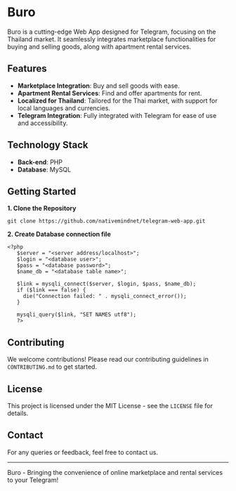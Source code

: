 # Buro

Buro is a cutting-edge Web App designed for Telegram, focusing on the Thailand market. It seamlessly integrates marketplace functionalities for buying and selling goods, along with apartment rental services.

## Features

- **Marketplace Integration**: Buy and sell goods with ease.
- **Apartment Rental Services**: Find and offer apartments for rent.
- **Localized for Thailand**: Tailored for the Thai market, with support for local languages and currencies.
- **Telegram Integration**: Fully integrated with Telegram for ease of use and accessibility.

## Technology Stack
- **Back-end**: PHP
- **Database**: MySQL

## Getting Started

**1. Clone the Repository**
   ```
   git clone https://github.com/nativemindnet/telegram-web-app.git
   ```
**2. Create Database connection file**
   ```
   <?php
      $server = "<server address/localhost>";
      $login = "<database user>";
      $pass = "<database password>";
      $name_db = "<database table name>";
      
      $link = mysqli_connect($server, $login, $pass, $name_db);
      if ($link === false) {
      	die("Connection failed: " . mysqli_connect_error());
      }
      
      mysqli_query($link, "SET NAMES utf8");
      ?>
   ```

## Contributing

We welcome contributions! Please read our contributing guidelines in `CONTRIBUTING.md` to get started.

## License

This project is licensed under the MIT License - see the `LICENSE` file for details.

## Contact

For any queries or feedback, feel free to contact us.

---

Buro - Bringing the convenience of online marketplace and rental services to your Telegram!
